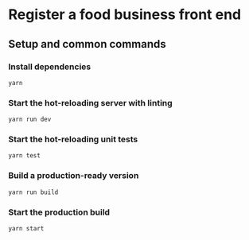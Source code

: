 # Register a food business front end

## Setup and common commands

### Install dependencies

```
yarn
```

### Start the hot-reloading server with linting

```
yarn run dev
```

### Start the hot-reloading unit tests

```
yarn test
```

### Build a production-ready version

```
yarn run build
```

### Start the production build

```
yarn start
```
